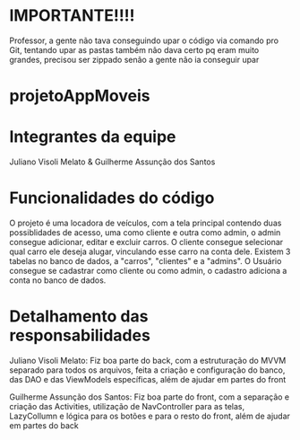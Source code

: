 # IMPORTANTE!!!!
Professor, a gente não tava conseguindo upar o código via comando pro Git, tentando upar as pastas também não dava certo pq eram muito grandes, precisou ser zippado senão a gente não ia conseguir upar

# projetoAppMoveis
# Integrantes da equipe
Juliano Visoli Melato &
Guilherme Assunção dos Santos

# Funcionalidades do código
O projeto é uma locadora de veículos, com a tela principal contendo duas possiblidades de acesso, uma como cliente e outra como admin, o admin consegue adicionar, editar e excluir carros. O cliente consegue selecionar qual carro ele deseja alugar, vinculando esse carro na conta dele. Existem 3 tabelas no banco de dados, a "carros", "clientes" e a "admins". O Usuário consegue se cadastrar como cliente ou como admin, o cadastro adiciona a conta no banco de dados.

# Detalhamento das responsabilidades
Juliano Visoli Melato: Fiz boa parte do back, com a estruturação do MVVM separado para todos os arquivos, feita a criação e configuração do banco, das DAO e das ViewModels específicas, além de ajudar em partes do front

Guilherme Assunção dos Santos: Fiz boa parte do front, com a separação e criação das Activities, utilização de NavController para as telas, LazyCollumn e lógica para os botões e para o resto do front, além de ajudar em partes do back
